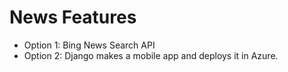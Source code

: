 # News Features

- Option 1: Bing News Search API
- Option 2: Django makes a mobile app and deploys it in Azure.

